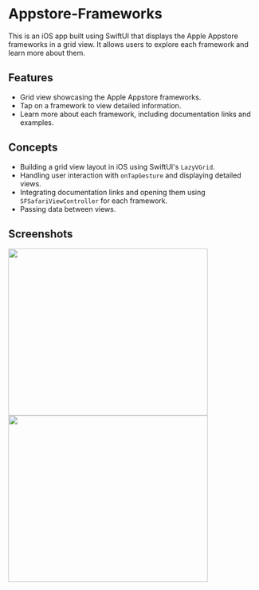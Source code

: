 # Appstore-Frameworks

This is an iOS app built using SwiftUI that displays the Apple Appstore frameworks in a grid view. It allows users to explore each framework and learn more about them.

## Features

- Grid view showcasing the Apple Appstore frameworks.
- Tap on a framework to view detailed information.
- Learn more about each framework, including documentation links and examples.

## Concepts

* Building a grid view layout in iOS using SwiftUI's `LazyVGrid`.
* Handling user interaction with `onTapGesture` and displaying detailed views.
* Integrating documentation links and opening them using `SFSafariViewController` for each framework.
* Passing data between views.

## Screenshots

<p float="left">
  <img src="https://github-production-user-asset-6210df.s3.amazonaws.com/53428109/250206322-588985ac-5013-47a1-a13b-0d84a5f0252e.png" width="400" height="335" />
  <img src="https://github-production-user-asset-6210df.s3.amazonaws.com/53428109/250206125-3c113ec8-09fa-4d74-8625-4e5c672c1a4a.png" width="400" height="335" />
</p>
